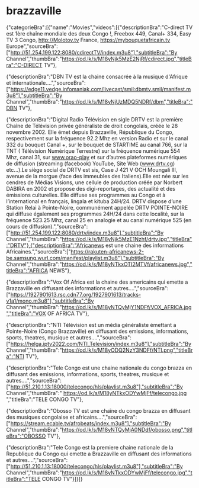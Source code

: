 # brazzaville
{"categorieBra":[{"name":"Movies","videos":[{"descriptionBra":"C-direct TV est 1ère chaîne mondiale des deux Congo !, Freebox 449, Canal+ 334, Easy TV 3 Congo, http://Molotov.tv France, https://mybouquetafricain.tv Europe","sourceBra":["http://51.254.199.122:8080/cdirectTV/index.m3u8"],"subtitleBra":"By Channel","thumbBra":"https://od.lk/s/M18yNjk5MzE2NjRf/cdirect.jpg","titleBra":"C-DIRECT TV"},

{"descriptionBra":"DBN TV est la chaine consacrée à la musique d'Afrique et internationale....","sourceBra":["https://edge11.vedge.infomaniak.com/livecast/smil:dbmtv.smil/manifest.m3u8"],"subtitleBra":"By Channel","thumbBra":"https://od.lk/s/M18yNjUzMDQ5NDRf/dbm","titleBra":"DBN TV"},

{"descriptionBra":"Digital Radio Télévision en sigle DRTV est la première Chaîne de Télévision privée généraliste de droit congolais, créée le 28 novembre 2002. Elle émet depuis Brazzaville, République du Congo, respectivement sur la fréquence 92.2 Mhz en version Radio et  sur le canal 332 du bouquet Canal +, sur le bouquet  de STARTIME au canal 766, sur la TNT ( Télévision Numérique Terrestre) sur la fréquence numérique 554 Mhz, canal 31, sur www.orao-play et sur d’autres plateformes numériques de diffusion (streaming (facebook)  YouTube, Site Web (www.drtv.cg) etc...).Le siège social de DRTV est sis, Case J 421 V OCH Moungali III, avenue de la morgue (face des immeubles des Italiens).Elle est née sur les cendres de Médias Visions, une cellule de production créée par Norbert DABIRA en 2002 et  propose des digi-reportages, des actualité et des émissions culturelles. Elle diffuse ses programmes au Congo et à l’international en français, lingala et kituba 24H/24. DRTV dispose d’une Station Relai à Pointe-Noire, communément appelée DRTV POINTE-NOIRE qui diffuse également ses programmes 24H/24 dans cette localité, sur la fréquence 523.25 Mhz, canal 25 en analogie et au canal numérique 525 (en cours de diffusion).","sourceBra":["http://51.254.199.122:8080/drtv/index.m3u8"],"subtitleBra":"By Channel","thumbBra":"https://od.lk/s/M18yNjk5MzE1Nzhf/drtv.jpg","titleBra":"DRTV"},{"descriptionBra":"Africanews est une chaine des informations Africaines.","sourceBra":["https://rakuten-africanews-2-be.samsung.wurl.com/manifest/playlist.m3u8"],"subtitleBra":"By Channel","thumbBra":"https://od.lk/s/M18yNTkxOTI2MTVf/africanews.jpg","titleBra":"AFRICA NEWS"},

{"descriptionBra":"Vox Of Africa est la chaine des americains qui emette a Brazzaville en diffusant des informations et autres....","sourceBra":["https://1927901613.rsc.cdn77.org/1927901613/tracks-v1a1/mono.m3u8"],"subtitleBra":"By Channel","thumbBra":"https://od.lk/s/M18yNTQyMjY1NDFf/VOX_AFRICA.jpg","titleBra":"VOX OF AFRICA TV"},

{"descriptionBra":"NTI Télévision est un média généraliste émettant a Pointe-Noire (Congo Brazzaville) en diffusant des emissions, informations, sports, theatres, musique et autres....","sourceBra":["https://helga.iptv2022.com/NTI_Television/index.m3u8"],"subtitleBra":"By Channel","thumbBra":"https://od.lk/s/M18yODQ2NzY3NDFf/NTI.png","titleBra":"NTI TV"},

{"descriptionBra":"Tele Congo est une chaine nationale du congo brazza en diffusant des emissions, informations, sports, theatres, musique et autres....","sourceBra":["http://51.210.1.13:18000/telecongo/hls/playlist.m3u8"],"subtitleBra":"By Channel","thumbBra":" https://od.lk/s/M18yNTkxODYwMjFf/telecongo.jpg ","titleBra":"TELE CONGO TV"},

{"descriptionBra":"Obosso TV est une chaîne du congo brazza en diffusant des musiques congolaise et africains....","sourceBra":["https://stream.ecable.tv/afrobeats/index.m3u8"],"subtitleBra":"By Channel","thumbBra":"https://od.lk/s/M18yNTQyMjA0NDdf/obosso.png","titleBra":"OBOSSO TV"},

{"descriptionBra":"Tele Congo est la premiere chaine nationale de la Republique du Congo qui emette a Brazzaville en diffusant des informations et autres....","sourceBra":["http://51.210.1.13:18000/telecongo/hls/playlist.m3u8"],"subtitleBra":"By Channel","thumbBra":"https://od.lk/s/M18yNTkxODYwMjFf/telecongo.jpg","titleBra":"TELE CONGO TV"}]}]}
